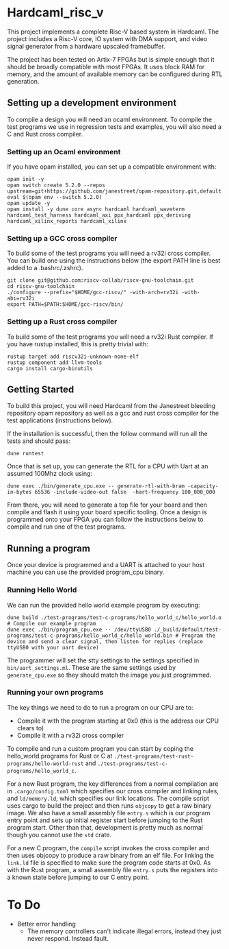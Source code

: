 # Hardcaml_risc_v

This project implements a complete Risc-V based system in Hardcaml. The project
includes a Risc-V core, IO system with DMA support, and video signal generator
from a hardware upscaled framebuffer.

The project has been tested on Artix-7 FPGAs but is simple enough that it
should be broadly compatible with most FPGAs. It uses block RAM for memory, and
the amount of available memory can be configured during RTL generation.


## Setting up a development environment

To compile a design you will need an ocaml environment. To compile the test
programs we use in regression tests and examples, you will also need a C and
Rust cross compiler.

### Setting up an Ocaml environment 

If you have opam installed, you can set up a compatible environment with:
```
opam init -y
opam switch create 5.2.0 --repos upstream=git+https://github.com/janestreet/opam-repository.git,default
eval $(opam env --switch 5.2.0)
opam update -y
opam install -y dune core async hardcaml hardcaml_waveterm hardcaml_test_harness hardcaml_axi ppx_hardcaml ppx_deriving hardcaml_xilinx_reports hardcaml_xilinx
```

### Setting up a GCC cross compiler

To build some of the test programs you will need a rv32i cross compiler. You can build one using the instructions below (the export PATH line is best added to a .bashrc/.zshrc).

```
git clone git@github.com:riscv-collab/riscv-gnu-toolchain.git
cd riscv-gnu-toolchain
./configure --prefix="$HOME/gcc-riscv/" -with-arch=rv32i -with-abi=rv32i
export PATH=$PATH:$HOME/gcc-riscv/bin/
```

### Setting up a Rust cross compiler

To build some of the test programs you will need a rv32i Rust compiler. If you have rustup installed, this is pretty trivial with:

```
rustup target add riscv32i-unknown-none-elf
rustup component add llvm-tools
cargo install cargo-binutils
```

## Getting Started

To build this project, you will need Hardcaml from the Janestreet bleeding
repository opam repository as well as a gcc and rust cross compiler for the
test applications (instructions below).

If the installation is successful, then the follow command will run all the
tests and should pass:
```
dune runtest
```

Once that is set up, you can generate the RTL for a CPU with Uart at an assumed
100Mhz clock using:
```
dune exec ./bin/generate_cpu.exe -- generate-rtl-with-bram -capacity-in-bytes 65536 -include-video-out false  -hart-frequency 100_000_000
```

From there, you will need to generate a top file for your board and then
compile and flash it using your board specific tooling. Once a design is
programmed onto your FPGA you can follow the instructions below to compile and
run one of the test programs.

## Running a program

Once your device is programmed and a UART is attached to your host machine you
can use the provided program_cpu binary.

### Running Hello World

We can run the provided hello world example program by executing:
```
dune build ./test-programs/test-c-programs/hello_world_c/hello_world.o # Compile our example program
dune exec ./bin/program_cpu.exe -- /dev/ttyUSB0 ./_build/default/test-programs/test-c-programs/hello_world_c/hello_world.bin # Program the device and send a clear signal, then listen for replies (replace ttyUSB0 with your uart device)
```

The programmer will set the stty settings to the settings specified in
`bin/uart_settings.ml`. These are the same settings used by `generate_cpu.exe`
so they should match the image you just programmed.

### Running your own programs

The key things we need to do to run a program on our CPU are to:
* Compile it with the program starting at 0x0 (this is the address our CPU clears to)
* Compile it with a rv32i cross compiler

To compile and run a custom program you can start by coping the hello_world
programs for Rust or C at `./test-programs/test-rust-programs/hello-world-rust`
and `./test-programs/test-c-programs/hello_world_c`.

For a new Rust program, the key differences from a normal compilation are in
`.cargo/config.toml` which specifies our cross compiler and linking rules, and
`ld/memory.ld`, which specifies our link locations. The compile script uses
cargo to build the project and then runs `objcopy` to get a raw binary image.
We also have a small assembly file `entry.s` which is our program entry point
and sets up initial register start before jumping to the Rust program start.
Other than that, development is pretty much as normal though you cannot use the
`std` crate.

For a new C program, the `compile` script invokes the cross compiler and then
uses objcopy to produce a raw binary from an elf file. For linking the
`link.ld` file is specified to make sure the program code starts at 0x0. As
with the Rust program, a small assembly file `entry.s` puts the registers into
a known state before jumping to our C entry point.

# To Do

- Better error handling
    - The memory controllers can't indicate illegal errors, instead they just never respond. Instead fault.

